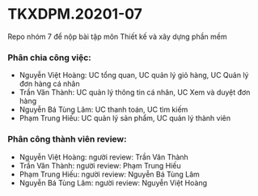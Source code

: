 # TKXDPM.20201-07
Repo nhóm 7 để nộp bài tập môn Thiết kế và xây dựng phần mềm

### Phân chia công việc:
- Nguyễn Việt Hoàng: UC tổng quan, UC quản lý giỏ hàng, UC Quản lý đơn hàng cá nhân
- Trần Văn Thành: UC quản lý thông tin cá nhân, UC Xem và duyệt đơn hàng
- Nguyễn Bá Tùng Lâm: UC thanh toán, UC tìm kiếm
- Phạm Trung Hiếu: UC quản lý sản phẩm, UC quản lý thành viên

### Phân công thành viên review:
- Nguyễn Việt Hoàng: người review: Trần Văn Thành
- Trần Văn Thành: người review: Phạm Trung Hiếu
- Phạm Trung Hiếu: người review: Nguyễn Bá Tùng Lâm
- Nguyễn Bá Tùng Lâm: người review: Nguyễn Việt Hoàng